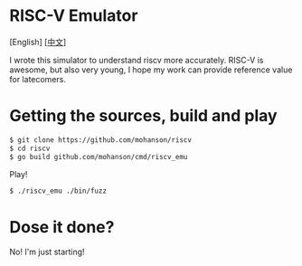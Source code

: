 # RISC-V Emulator

\[English\] \[[中文](./README_CN.md)\]

I wrote this simulator to understand riscv more accurately. RISC-V is awesome, but also very young, I hope my work can provide reference value for latecomers.

# Getting the sources, build and play

```sh
$ git clone https://github.com/mohanson/riscv
$ cd riscv
$ go build github.com/mohanson/cmd/riscv_emu
```

Play!

```sh
$ ./riscv_emu ./bin/fuzz
```

# Dose it done?

No! I'm just starting!
